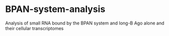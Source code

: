 # BPAN-system-analysis
Analysis of small RNA bound by the BPAN system and long-B Ago alone and their cellular transcriptomes 
